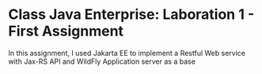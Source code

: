 # Class Java Enterprise: Laboration 1 - First Assignment

In this assignment, I used Jakarta EE to implement a Restful Web service with Jax-RS API and WildFly Application server as a base
